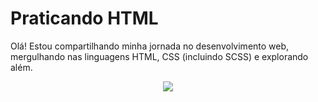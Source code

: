 # Praticando HTML

<p> Olá! Estou compartilhando minha jornada no desenvolvimento web, mergulhando nas linguagens HTML, CSS (incluindo SCSS) e explorando além. </p>

<div style="width: auto; display: flex; justify-content: center; align-items: center" class ="centralizar">
   <img src="https://i.imgur.com/n7MnY3d.jpg">
</div>
